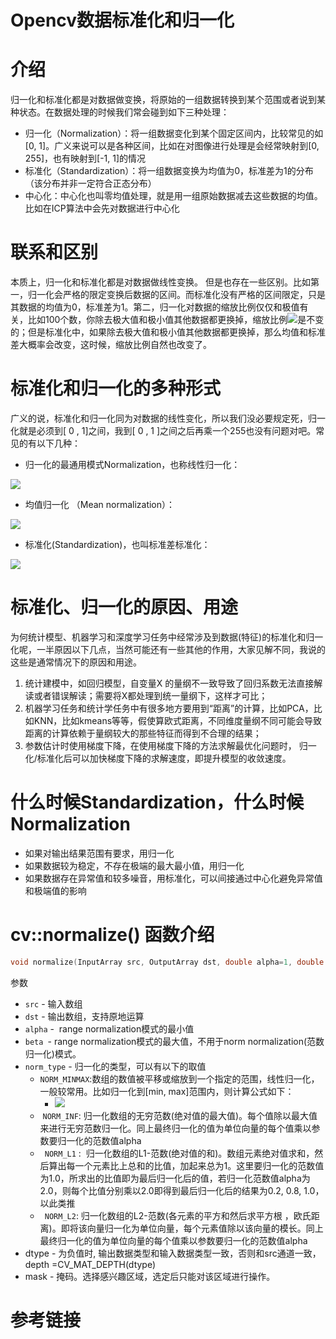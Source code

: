 # Opencv数据标准化和归一化



# 介绍
归一化和标准化都是对数据做变换，将原始的一组数据转换到某个范围或者说到某种状态。在数据处理的时候我们常会碰到如下三种处理：

- 归一化（Normalization）：将一组数据变化到某个固定区间内，比较常见的如[0, 1]。广义来说可以是各种区间，比如在对图像进行处理是会经常映射到[0, 255]，也有映射到[-1, 1]的情况
- 标准化（Standardization）：将一组数据变换为均值为0，标准差为1的分布（该分布并非一定符合正态分布）
- 中心化：中心化也叫零均值处理，就是用一组原始数据减去这些数据的均值。比如在ICP算法中会先对数据进行中心化

# 联系和区别
本质上，归一化和标准化都是对数据做线性变换。
但是也存在一些区别。比如第一，归一化会严格的限定变换后数据的区间。而标准化没有严格的区间限定，只是其数据的均值为0，标准差为1。第二，归一化对数据的缩放比例仅仅和极值有关，比如100个数，你除去极大值和极小值其他数据都更换掉，缩放比例![](https://cdn.nlark.com/yuque/__latex/8502840d3c0ce63573d0058539d2ef7b.svg#card=math&code=%5Calpha%20%3D%20X_%7Bmax%7D-X_%7Bmin%7D&id=fzGvv)是不变的；但是标准化中，如果除去极大值和极小值其他数据都更换掉，那么均值和标准差大概率会改变，这时候，缩放比例自然也改变了。


# 标准化和归一化的多种形式
广义的说，标准化和归一化同为对数据的线性变化，所以我们没必要规定死，归一化就是必须到[ 0 , 1]之间，我到[ 0 , 1 ]之间之后再乘一个255也没有问题对吧。常见的有以下几种：

- 归一化的最通用模式Normalization，也称线性归一化：

![](https://cdn.nlark.com/yuque/__latex/90005fcf88fb84f86bc440af3cf78126.svg#card=math&code=X_%7Bn%20e%20w%7D%3D%5Cfrac%7BX_%7Bi%7D-X_%7B%5Cmin%20%7D%7D%7BX_%7B%5Cmax%20%7D-X_%7B%5Cmin%20%7D%7D%2C%20%5Ctext%20%7B%20%E8%8C%83%E5%9B%B4%20%7D%5B0%2C1%5D&id=yYVNy)
[
](https://blog.csdn.net/weixin_36604953/article/details/102652160)

- 均值归一化 （Mean normalization）：

![](https://cdn.nlark.com/yuque/__latex/bdb6bb5dc00be3423dc275d5325c3ca4.svg#card=math&code=X_%7Bn%20e%20w%7D%3D%5Cfrac%7BX_%7Bi%7D-%5Coperatorname%7Bmean%7D%28X%29%7D%7BX_%7B%5Ctext%20%7Bmax%20%7D%7D-X_%7B%5Cmin%20%7D%7D%20%5Ctext%20%7B%2C%20%E8%8C%83%E5%9B%B4%20%7D%5B-1%2C1%5D&id=DP3Mt)

- 标准化(Standardization)，也叫标准差标准化：

![](https://cdn.nlark.com/yuque/__latex/8ebea37c777a4dc7f0ebd687f971f223.svg#card=math&code=X_%7Bn%20e%20w%7D%3D%5Cfrac%7BX_%7Bi%7D-%5Cmu%7D%7B%5Csigma%7D%20%5Ctext%20%7B%2C%20%E8%8C%83%E5%9B%B4%E5%AE%9E%E6%95%B0%E9%9B%86%20%7D&id=AADQo)


# 标准化、归一化的原因、用途
为何统计模型、机器学习和深度学习任务中经常涉及到数据(特征)的标准化和归一化呢，一半原因以下几点，当然可能还有一些其他的作用，大家见解不同，我说的这些是通常情况下的原因和用途。

1. 统计建模中，如回归模型，自变量X 的量纲不一致导致了回归系数无法直接解读或者错误解读；需要将X都处理到统一量纲下，这样才可比；
1. 机器学习任务和统计学任务中有很多地方要用到“距离”的计算，比如PCA，比如KNN，比如kmeans等等，假使算欧式距离，不同维度量纲不同可能会导致距离的计算依赖于量纲较大的那些特征而得到不合理的结果；
1. 参数估计时使用梯度下降，在使用梯度下降的方法求解最优化问题时， 归一化/标准化后可以加快梯度下降的求解速度，即提升模型的收敛速度。


# 什么时候Standardization，什么时候Normalization

- 如果对输出结果范围有要求，用归一化
- 如果数据较为稳定，不存在极端的最大最小值，用归一化
- 如果数据存在异常值和较多噪音，用标准化，可以间接通过中心化避免异常值和极端值的影响


# cv::normalize() 函数介绍
```cpp
void normalize(InputArray src, OutputArray dst, double alpha=1, double beta=0, int norm_type=NORM_L2, int dtype=-1, InputArray mask=noArray());
```

参数

- `src`  - 输入数组
- `dst` - 输出数组，支持原地运算
- `alpha` -  range normalization模式的最小值
- `beta `- range normalization模式的最大值，不用于norm normalization(范数归一化)模式。
- `norm_type` - 归一化的类型，可以有以下的取值
   - `NORM_MINMAX`:数组的数值被平移或缩放到一个指定的范围，线性归一化，一般较常用。比如归一化到[min, max]范围内，则计算公式如下：
      - ![](https://cdn.nlark.com/yuque/__latex/fa52501609bf524a2981bd907ddbaa2f.svg#card=math&code=d%20s%20t%28i%2C%20j%29%3D%5Cfrac%7B%5B%5Coperatorname%7Bsrc%7D%28i%2C%20j%29-%5Cmin%20%28%5Coperatorname%7Bsrc%7D%28x%2C%20y%29%29%5D%20%2A%28%5Cmax%20-%5Cmin%20%29%7D%7B%5Cmax%20%28%5Coperatorname%7Bsrc%7D%28x%2C%20y%29%29-%5Cmin%20%28%5Coperatorname%7Bsrc%7D%28x%2C%20y%29%29%7D%2B%5Cmin&id=OATmo)
   -  `NORM_INF`: 归一化数组的无穷范数(绝对值的最大值)。每个值除以最大值来进行无穷范数归一化。同上最终归一化的值为单位向量的每个值乘以参数要归一化的范数值alpha
   - ` NORM_L1` :  归一化数组的L1-范数(绝对值的和)。数组元素绝对值求和，然后算出每一个元素比上总和的比值，加起来总为1。这里要归一化的范数值为1.0，所求出的比值即为最后归一化后的值，若归一化范数值alpha为2.0，则每个比值分别乘以2.0即得到最后归一化后的结果为0.2, 0.8, 1.0，以此类推
   - ` NORM_L2`: 归一化数组的L2-范数(各元素的平方和然后求平方根 ，欧氏距离)。即将该向量归一化为单位向量，每个元素值除以该向量的模长。同上最终归一化的值为单位向量的每个值乘以参数要归一化的范数值alpha
- dtype - 为负值时, 输出数据类型和输入数据类型一致，否则和src通道一致，depth =CV_MAT_DEPTH(dtype)
- mask -  掩码。选择感兴趣区域，选定后只能对该区域进行操作。


# 参考链接





